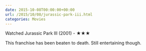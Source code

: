 ```yaml
---
date: 2015-10-08T00:00:00+00:00
url: /2015/10/08/jurassic-park-iii.html
categories: Movies
---
```

Watched Jurassic Park III (2001) - ★★★

This franchise has been beaten to death. Still entertaining though.



